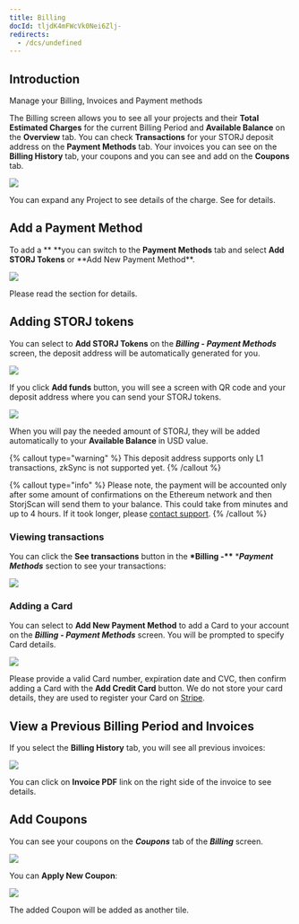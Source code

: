 ```yaml
---
title: Billing
docId: tljdK4mFWcVk0Nei6Zlj-
redirects:
  - /dcs/undefined
---
```


## Introduction

Manage your Billing, Invoices and Payment methods

The Billing screen allows you to see all your projects and their **Total Estimated Charges** for the current Billing Period and **Available Balance** on the **Overview** tab. You can check **Transactions** for your STORJ deposit address on the **Payment Methods** tab. Your invoices you can see on the **Billing History** tab, your coupons and [](docId:i6OGJ9eZJC7Vw04nKSqcD) you can see and add on the **Coupons** tab.

![](https://archbee-image-uploads.s3.amazonaws.com/kv3plx2xmXcUGcVl4Lttj/3YnX9irXmd-LfzDcs71nn_image.png)

You can expand any Project to see details of the charge. See [](docId:59T_2l7c1rvZVhI8p91VX) for details.

## Add a Payment Method

To add a [](docId:7U4_uu6Pzg6u2N6FpV9VE)\*\* **you can switch to the **Payment Methods** tab and select **Add STORJ Tokens** or **Add New Payment Method\*\*.

![](https://archbee-image-uploads.s3.amazonaws.com/kv3plx2xmXcUGcVl4Lttj/B72QGAlJzf15QL7tVadUp_image.png)

Please read the [](docId:xxo0jDSfb_UgbmQoUUbml) section for details.

## Adding STORJ tokens

You can select to **Add STORJ Tokens** on the **_Billing - Payment Methods_** screen, the deposit address will be automatically generated for you.

![](https://archbee-image-uploads.s3.amazonaws.com/kv3plx2xmXcUGcVl4Lttj/SXaLqT-6sp7FMoEBG2mz__image.png)

If you click **Add funds** button, you will see a screen with QR code and your deposit address where you can send your STORJ tokens.

![](https://archbee-image-uploads.s3.amazonaws.com/kv3plx2xmXcUGcVl4Lttj/-xLps8zNN2VHXNIRTNmHh_image.png)

When you will pay the needed amount of STORJ, they will be added automatically to your **Available Balance** in USD value.

{% callout type="warning"  %}
This deposit address supports only L1 transactions, zkSync is not supported yet.
{% /callout %}

{% callout type="info"  %}
Please note, the payment will be accounted only after some amount of confirmations on the Ethereum network and then StorjScan will send them to your balance. This could take from minutes and up to 4 hours. If it took longer, please [contact support](https://supportdcs.storj.io).
{% /callout %}

### Viewing transactions

You can click the **See transactions** button in the **\*Billing -\*\*** \***_Payment Methods_** section to see your transactions:

![](https://archbee-image-uploads.s3.amazonaws.com/kv3plx2xmXcUGcVl4Lttj/g4vqDj2OU3yjOWwdSra96_image.png)

### Adding a Card

You can select to **Add New Payment Method** to add a Card to your account on the **_Billing - Payment Methods_** screen. You will be prompted to specify Card details.

![](https://archbee-image-uploads.s3.amazonaws.com/kv3plx2xmXcUGcVl4Lttj/C4o1JavxukxpIrcIEGW-B_image.png)

Please provide a valid Card number, expiration date and CVC, then confirm adding a Card with the **Add Credit Card** button. We do not store your card details, they are used to register your Card on [Stripe](https://stripe.com).

## View a Previous Billing Period and Invoices

If you select the **Billing History** tab, you will see all previous invoices:

![](https://archbee-image-uploads.s3.amazonaws.com/kv3plx2xmXcUGcVl4Lttj/1i-OBeqj-5Y48u2ljqStm_image.png)

You can click on **Invoice PDF** link on the right side of the invoice to see details.

## Add Coupons

You can see your coupons on the **_Coupons_** tab of the **_Billing_** screen.

![](https://archbee-image-uploads.s3.amazonaws.com/kv3plx2xmXcUGcVl4Lttj/EXnpfXGcvdpypTipra8Ln_image.png)

You can **Apply New Coupon**:

![](https://archbee-image-uploads.s3.amazonaws.com/kv3plx2xmXcUGcVl4Lttj/k2OfgUDmOO_kMxWyBrcIE_image.png)

The added Coupon will be added as another tile.
